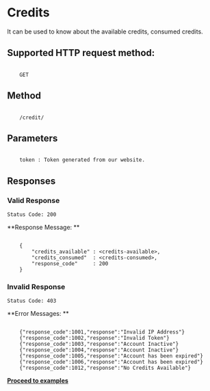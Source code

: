 # Credits
It can be used to know about the available credits, consumed credits.

## Supported HTTP request method:
```

    GET

```

## Method
```

    /credit/

```
## Parameters

```

    token : Token generated from our website.

```
## Responses

### Valid Response 

`Status Code: 200`

**Response Message: **

```

    {
        "credits_available" : <credits-available>,
        "credits_consumed"  : <credits-consumed>,
        "response_code"     : 200
    }

```

### Invalid Response 

`Status Code: 403`

**Error Messages: **

```

    {"response_code":1001,"response":"Invalid IP Address"}
    {"response_code":1002,"response":"Invalid Token"}
    {"response_code":1003,"response":"Account Inactive"}
    {"response_code":1004,"response":"Account Inactive"}
    {"response_code":1005,"response":"Account has been expired"}
    {"response_code":1006,"response":"Account has been expired"}
    {"response_code":1012,"response":"No Credits Available"}

```

[**Proceed to examples**](./examples_credits/)

